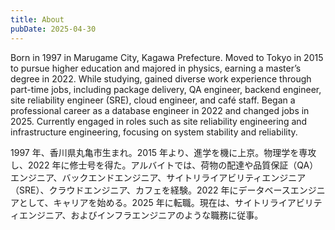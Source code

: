 ```yaml
---
title: About
pubDate: 2025-04-30
---
```


Born in 1997 in Marugame City, Kagawa Prefecture. Moved to Tokyo in 2015 to pursue higher education and majored in physics, earning a master’s degree in 2022. While studying, gained diverse work experience through part-time jobs, including package delivery, QA engineer, backend engineer, site reliability engineer (SRE), cloud engineer, and café staff. Began a professional career as a database engineer in 2022 and changed jobs in 2025. Currently engaged in roles such as site reliability engineering and infrastructure engineering, focusing on system stability and reliability.

1997 年、香川県丸亀市生まれ。2015 年より、進学を機に上京。物理学を専攻し、2022 年に修士号を得た。アルバイトでは、荷物の配達や品質保証（QA）エンジニア、バックエンドエンジニア、サイトリライアビリティエンジニア（SRE）、クラウドエンジニア、カフェを経験。2022 年にデータベースエンジニアとして、キャリアを始める。2025 年に転職。現在は、サイトリライアビリティエンジニア、およびインフラエンジニアのような職務に従事。
